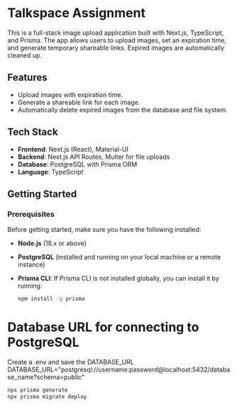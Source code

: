 # Talkspace Assignment

This is a full-stack image upload application built with Next.js, TypeScript, and Prisma. The app allows users to upload images, set an expiration time, and generate temporary shareable links. Expired images are automatically cleaned up.

## Features

- Upload images with expiration time.
- Generate a shareable link for each image.
- Automatically delete expired images from the database and file system.

## Tech Stack

- **Frontend**: Next.js (React), Material-UI
- **Backend**: Next.js API Routes, Multer for file uploads
- **Database**: PostgreSQL with Prisma ORM
- **Language**: TypeScript

## Getting Started

### Prerequisites

Before getting started, make sure you have the following installed:

- **Node.js** (18.x or above)
- **PostgreSQL** (installed and running on your local machine or a remote instance)
- **Prisma CLI**: If Prisma CLI is not installed globally, you can install it by running:

  ```bash
  npm install -g prisma
  ```

# Database URL for connecting to PostgreSQL

Create a .env and save the DATABASE_URL
DATABASE_URL="postgresql://username:password@localhost:5432/database_name?schema=public"

```bash
npx prisma generate
npx prisma migrate deploy
```
